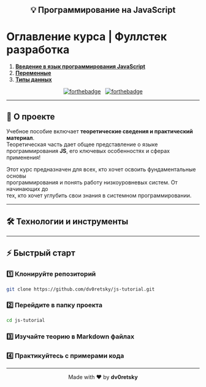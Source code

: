 <h2 align="center">
  💡 Программирование на JavaScript
</h2>

# Оглавление курса | Фуллстек разработка

1. [**Введение в язык программирования JavaScript**](./JS1_Introduction/)
2. [**Переменные**](./JS2_Basic%20syntax/)
3. [**Типы данных**](./JS3_Data%20Types/)

<div align="center">

[![forthebadge](https://forthebadge.com/images/badges/built-with-love.svg)](https://forthebadge.com) &nbsp;
[![forthebadge](https://forthebadge.com/images/badges/made-with-c.svg)](https://forthebadge.com)

</div>

---

## 🚀 О проекте

Учебное пособие включает **теоретические сведения и практический материал**.  
Теоретическая часть дает общее представление о языке программирования **JS**, его ключевых особенностях и сферах применения!

Этот курс предназначен для всех, кто хочет освоить фундаментальные основы  
программирования и понять работу низкоуровневых систем. От начинающих до  
тех, кто хочет углубить свои знания в системном программировании.

---

## 🛠 Технологии и инструменты

---

## ⚡ Быстрый старт

### 1️⃣ Клонируйте репозиторий

```bash
git clone https://github.com/dv0retsky/js-tutorial.git
```

### 2️⃣ Перейдите в папку проекта

```bash
cd js-tutorial
```

### 3️⃣ Изучайте теорию в Markdown файлах

### 4️⃣ Практикуйтесь с примерами кода

---

<div align="center"> Made with ❤️ by <b>dv0retsky</b> </div>